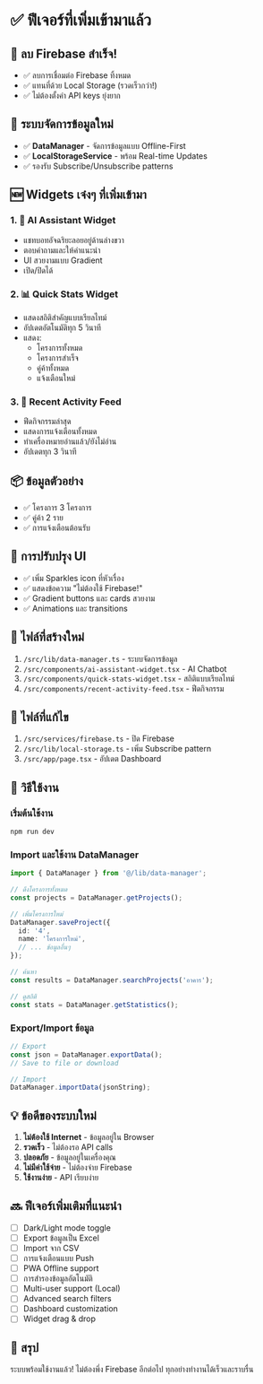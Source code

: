 # ✅ ฟีเจอร์ที่เพิ่มเข้ามาแล้ว

## 🚫 ลบ Firebase สำเร็จ!
- ✅ ลบการเชื่อมต่อ Firebase ทิ้งหมด
- ✅ แทนที่ด้วย Local Storage (รวดเร็วกว่า!)
- ✅ ไม่ต้องตั้งค่า API keys ยุ่งยาก

## 🎯 ระบบจัดการข้อมูลใหม่
- ✅ **DataManager** - จัดการข้อมูลแบบ Offline-First
- ✅ **LocalStorageService** - พร้อม Real-time Updates
- ✅ รองรับ Subscribe/Unsubscribe patterns

## 🆕 Widgets เจ๋งๆ ที่เพิ่มเข้ามา

### 1. 🤖 AI Assistant Widget
- แชทบอทอัจฉริยะลอยอยู่ด้านล่างขวา
- ตอบคำถามและให้คำแนะนำ
- UI สวยงามแบบ Gradient
- เปิด/ปิดได้

### 2. 📊 Quick Stats Widget  
- แสดงสถิติสำคัญแบบเรียลไทม์
- อัปเดตอัตโนมัติทุก 5 วินาที
- แสดง:
  - โครงการทั้งหมด
  - โครงการสำเร็จ
  - คู่ค้าทั้งหมด
  - แจ้งเตือนใหม่

### 3. 📰 Recent Activity Feed
- ฟีดกิจกรรมล่าสุด
- แสดงการแจ้งเตือนทั้งหมด
- ทำเครื่องหมายอ่านแล้ว/ยังไม่อ่าน
- อัปเดตทุก 3 วินาที

## 📦 ข้อมูลตัวอย่าง
- ✅ โครงการ 3 โครงการ
- ✅ คู่ค้า 2 ราย
- ✅ การแจ้งเตือนต้อนรับ

## 🎨 การปรับปรุง UI
- ✅ เพิ่ม Sparkles icon ที่หัวเรื่อง
- ✅ แสดงข้อความ "ไม่ต้องใช้ Firebase!"
- ✅ Gradient buttons และ cards สวยงาม
- ✅ Animations และ transitions

## 📁 ไฟล์ที่สร้างใหม่
1. `/src/lib/data-manager.ts` - ระบบจัดการข้อมูล
2. `/src/components/ai-assistant-widget.tsx` - AI Chatbot
3. `/src/components/quick-stats-widget.tsx` - สถิติแบบเรียลไทม์
4. `/src/components/recent-activity-feed.tsx` - ฟีดกิจกรรม

## 📝 ไฟล์ที่แก้ไข
1. `/src/services/firebase.ts` - ปิด Firebase
2. `/src/lib/local-storage.ts` - เพิ่ม Subscribe pattern
3. `/src/app/page.tsx` - อัปเดต Dashboard

## 🚀 วิธีใช้งาน

### เริ่มต้นใช้งาน
```bash
npm run dev
```

### Import และใช้งาน DataManager
```typescript
import { DataManager } from '@/lib/data-manager';

// ดึงโครงการทั้งหมด
const projects = DataManager.getProjects();

// เพิ่มโครงการใหม่
DataManager.saveProject({
  id: '4',
  name: 'โครงการใหม่',
  // ... ข้อมูลอื่นๆ
});

// ค้นหา
const results = DataManager.searchProjects('อาคาร');

// ดูสถิติ
const stats = DataManager.getStatistics();
```

### Export/Import ข้อมูล
```typescript
// Export
const json = DataManager.exportData();
// Save to file or download

// Import
DataManager.importData(jsonString);
```

## 💡 ข้อดีของระบบใหม่

1. **ไม่ต้องใช้ Internet** - ข้อมูลอยู่ใน Browser
2. **รวดเร็ว** - ไม่ต้องรอ API calls
3. **ปลอดภัย** - ข้อมูลอยู่ในเครื่องคุณ
4. **ไม่มีค่าใช้จ่าย** - ไม่ต้องจ่าย Firebase
5. **ใช้งานง่าย** - API เรียบง่าย

## 🔜 ฟีเจอร์เพิ่มเติมที่แนะนำ

- [ ] Dark/Light mode toggle
- [ ] Export ข้อมูลเป็น Excel
- [ ] Import จาก CSV
- [ ] การแจ้งเตือนแบบ Push
- [ ] PWA Offline support
- [ ] การสำรองข้อมูลอัตโนมัติ
- [ ] Multi-user support (Local)
- [ ] Advanced search filters
- [ ] Dashboard customization
- [ ] Widget drag & drop

## 🎉 สรุป
ระบบพร้อมใช้งานแล้ว! ไม่ต้องพึ่ง Firebase อีกต่อไป ทุกอย่างทำงานได้เร็วและราบรื่น

